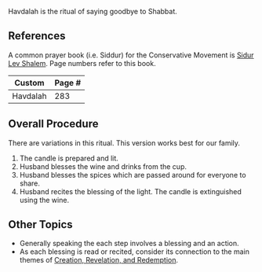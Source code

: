 Havdalah is the ritual of saying goodbye to Shabbat.

## References

A common prayer book (i.e. Siddur) for the Conservative Movement is [Sidur Lev Shalem](https://www.rabbinicalassembly.org/resources-ideas/lev-shalem-series/siddur-lev-shalem).  Page numbers refer to this book.

| Custom                | Page # |
|-----------------------|--------|
| Havdalah              | 283    |

## Overall Procedure

There are variations in this ritual.  This version works best for our family.

1. The candle is prepared and lit.
1. Husband blesses the wine and drinks from the cup.
1. Husband blesses the spices which are passed around for everyone to share.
1. Husband recites the blessing of the light.  The candle is extinguished using the wine.

## Other Topics

- Generally speaking the each step involves a blessing and an action.
- As each blessing is read or recited, consider its connection to the main themes of [Creation, Revelation, and Redemption](/).